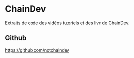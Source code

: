 # ChainDev

Extraits de code des vidéos tutoriels et des live de ChainDev.

## Github

https://github.com/notchaindev
